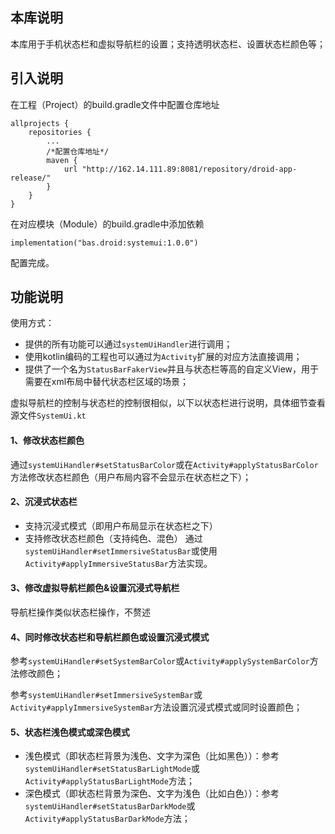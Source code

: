 ## 本库说明
本库用于手机状态栏和虚拟导航栏的设置；支持透明状态栏、设置状态栏颜色等；

## 引入说明
在工程（Project）的build.gradle文件中配置仓库地址
```
allprojects {
    repositories {
        ...
        /*配置仓库地址*/
        maven {
            url "http://162.14.111.89:8081/repository/droid-app-release/"
        }
    }
}

```

在对应模块（Module）的build.gradle中添加依赖
```
implementation("bas.droid:systemui:1.0.0")
```

配置完成。

## 功能说明
使用方式：
- 提供的所有功能可以通过`systemUiHandler`进行调用；
- 使用kotlin编码的工程也可以通过为`Activity`扩展的对应方法直接调用；
- 提供了一个名为`StatusBarFakerView`并且与状态栏等高的自定义View，用于需要在xml布局中替代状态栏区域的场景；

虚拟导航栏的控制与状态栏的控制很相似，以下以状态栏进行说明，具体细节查看源文件`SystemUi.kt`

#### 1、修改状态栏颜色
通过`systemUiHandler#setStatusBarColor`或在`Activity#applyStatusBarColor`方法修改状态栏颜色（用户布局内容不会显示在状态栏之下）；

#### 2、沉浸式状态栏
- 支持沉浸式模式（即用户布局显示在状态栏之下）
- 支持修改状态栏颜色（支持纯色、混色）
通过`systemUiHandler#setImmersiveStatusBar`或使用`Activity#applyImmersiveStatusBar`方法实现。

#### 3、修改虚拟导航栏颜色&设置沉浸式导航栏
导航栏操作类似状态栏操作，不赘述

#### 4、同时修改状态栏和导航栏颜色或设置沉浸式模式
参考`systemUiHandler#setSystemBarColor`或`Activity#applySystemBarColor`方法修改颜色；

参考`systemUiHandler#setImmersiveSystemBar`或`Activity#applyImmersiveSystemBar`方法设置沉浸式模式或同时设置颜色；

#### 5、状态栏浅色模式或深色模式
- 浅色模式（即状态栏背景为浅色、文字为深色（比如黑色））：参考`systemUiHandler#setStatusBarLightMode`或`Activity#applyStatusBarLightMode`方法；
- 深色模式（即状态栏背景为深色、文字为浅色（比如白色））：参考`systemUiHandler#setStatusBarDarkMode`或`Activity#applyStatusBarDarkMode`方法；
